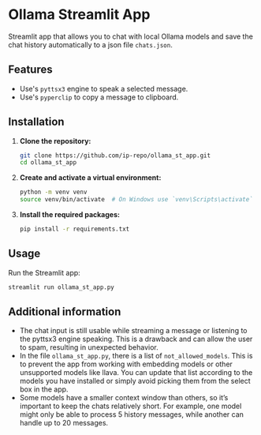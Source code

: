 # Ollama Streamlit App

Streamlit app that allows you to chat with local Ollama models and save the chat history automatically to a json file `chats.json`.

## Features
* Use's `pyttsx3` engine to speak a selected message.
* Use's `pyperclip` to copy a message to clipboard.

## Installation

1. **Clone the repository:**
    ```bash
    git clone https://github.com/ip-repo/ollama_st_app.git
    cd ollama_st_app
    ```

2. **Create and activate a virtual environment:**
    ```bash
    python -m venv venv
    source venv/bin/activate  # On Windows use `venv\Scripts\activate`
    ```

3. **Install the required packages:**
    ```bash
    pip install -r requirements.txt
    ```

## Usage

Run the Streamlit app:
```bash
streamlit run ollama_st_app.py
```

## Additional information
* The chat input is still usable while streaming a message or listening to the pyttsx3 engine speaking. This is a drawback and can allow the user to spam, resulting in unexpected behavior.
* In the file `ollama_st_app.py`, there is a list of `not_allowed_models`. This is to prevent the app from working with embedding models or other unsupported models like llava. You can update that list according to the models you have installed or simply avoid picking them from the select box in the app.
* Some models have a smaller context window than others, so it’s important to keep the chats relatively short. For example, one model might only be able to process 5 history messages, while another can handle up to 20 messages.
